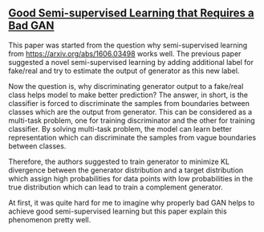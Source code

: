 ## [Good Semi-supervised Learning that Requires a Bad GAN](https://arxiv.org/abs/1705.09783)

This paper was started from the question why semi-supervised learning from https://arxiv.org/abs/1606.03498 works well. The previous paper suggested a novel semi-supervised learning by adding additional label for fake/real and try to estimate the output of generator as this new label.

Now the question is, why discriminating generator output to a fake/real class helps model to make better prediction? The answer, in short, is the classifier is forced to discriminate the samples from boundaries between classes which are the output from generator. This can be considered as a multi-task problem, one for training discriminator and the other for training classifier. By solving multi-task problem, the model can learn better representation which can discriminate the samples from vague boundaries between classes.

Therefore, the authors suggested to train generator to minimize KL divergence between the generator distribution and a target distribution which assign high probabilities for data points with low probabilities in the true distribution which can lead to train a complement generator.

At first, it was quite hard for me to imagine why properly bad GAN helps to achieve good semi-supervised learning but this paper explain this phenomenon pretty well.
